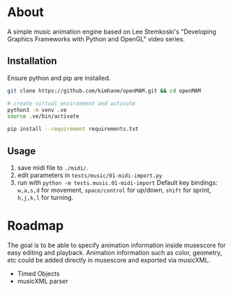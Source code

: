 # About
A simple music animation engine based on Lee Stemkoski's "Developing Graphics Frameworks with Python and OpenGL" video series.

## Installation
Ensure python and pip are installed.
```bash
git clone https://github.com/kimhanm/openMAM.git && cd openMAM

# create virtual environment and activate
python3 -m venv .ve
source .ve/bin/activate

pip install --requirement requirements.txt
```

## Usage
1. save midi file to `./midi/`.
2. edit parameters in `tests/music/01-midi-import.py`
3. run with `python -m tests.music.01-midi-import`
Default key bindings: `w,a,s,d` for movement, `space/control` for up/down, `shift` for sprint, `h,j,k,l` for turning.



# Roadmap
The goal is to be able to specify animation information inside musescore for easy editing and playback.
Animation information such as color, geometry, etc could be added directly in musescore and exported via musicXML.
- Timed Objects
- musicXML parser

